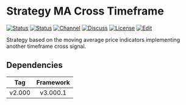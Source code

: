 # Strategy MA Cross Timeframe

[![Status][gha-image-check-master]][gha-link-check-master]
[![Status][gha-image-compile-master]][gha-link-compile-master]
[![Channel][tg-channel-image]][tg-channel-link]
[![Discuss][gh-discuss-badge]][gh-discuss-link]
[![License][license-image]][license-link]
[![Edit][gh-edit-badge]][gh-edit-link]

Strategy based on the moving average price indicators
implementing another timeframe cross signal.

## Dependencies

| Tag      | Framework |
|:--------:|:---------:|
| v2.000   | v3.000.1  |

<!-- Named links -->

[gh-discuss-badge]: https://img.shields.io/badge/Discussions-Q&A-blue.svg?logo=github
[gh-discuss-link]: https://github.com/EA31337/EA31337-Strategies/discussions

[gh-edit-badge]: https://img.shields.io/badge/GitHub-edit-purple.svg?logo=github
[gh-edit-link]: https://github.dev/EA31337/Strategy-MA_Cross_Timeframe

[gha-link-check-master]: https://github.com/EA31337/Strategy-MA_Cross_Timeframe/actions?query=workflow:Check+branch%3Amaster
[gha-image-check-master]: https://github.com/EA31337/Strategy-MA_Cross_Timeframe/workflows/Check/badge.svg?branch=master
[gha-link-compile-master]: https://github.com/EA31337/Strategy-MA_Cross_Timeframe/actions?query=workflow:Compile+branch%3Amaster
[gha-image-compile-master]: https://github.com/EA31337/Strategy-MA_Cross_Timeframe/workflows/Compile/badge.svg?branch=master

[tg-channel-image]: https://img.shields.io/badge/Telegram-join-0088CC.svg?logo=telegram
[tg-channel-link]: https://t.me/EA31337

[license-image]: https://img.shields.io/github/license/EA31337/EA31337-Strategies.svg
[license-link]: https://tldrlegal.com/license/gnu-general-public-license-v3-(gpl-3)
